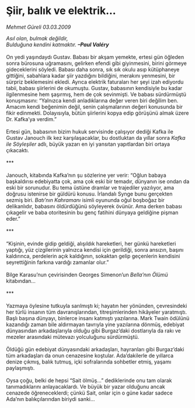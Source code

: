 # Şiir, balık ve elektrik...

*Mehmet Güreli 03.03.2009*

<div class="taraf_structure_2col_1zq">
<div class="margen_n">



 <p><i>Asıl olan, bulmak değildir, <br/>Bulduğuna kendini katmaktır. <b>–Paul Valéry</b> </i><br/><br/>On yedi yaşındaydı Gustav. Babası bir akşam yemekte, ertesi gün öğleden sonra bürosuna uğramasını, gelirken efendi gibi giyinmesini, birini görmeye gideceklerini söyledi. Babası daha sonra, sık sık okulu asıp kütüphaneye gittiğini, sabahlara kadar şiir yazdığını bildiğini, merakını yenmesini, bir sürpriz beklemesini ekledi. Ayrıca elektrik faturaları her şeyi izah ediyordu tabii, babası şiirlerini de okumuştu. Gustav, babasının kendisiyle bu kadar ilgilenmesine hem şaşırmış, hem de çok sevinmişti. Ve babası sürdürmüştü konuşmasını: “Yalnızca kendi anladıklarına değer veren biri değilim ben. Amacım kendi beğenimin değil, senin çalışmalarının değeri konusunda bir fikir edinmekti. Dolayısıyla, bütün şiirlerini kopya edip görüşünü almak üzere Dr. Kafka’ya verdim.” <br/><br/>Ertesi gün, babasının bizim hukuk servisinde çalışıyor dediği Kafka ile Gustav Janouch ilk kez karşılaşacaklar, bu dostluktan da yıllar sonra <i>Kafka ile Söyleşiler</i> adlı, büyük yazarı en iyi yansıtan yapıtlardan biri ortaya çıkacaktı. <br/><br/>*** <br/><br/>Janouch, kitabında Kafka’nın şu sözlerine yer verir: “Oğlun babaya başkaldırısı edebiyatta çok, ama çok eski bir temadır, dünyanın ise ondan da eski bir sorunudur. Bu tema üstüne dramlar ve trajediler yazılıyor, ama doğrusu istenirse bir güldürü konusu. İrlandalı Synge bunu gerçekten sezmiş biri. <i>Batı’nın Kahramanı</i> isimli oyununda oğul boşboğaz bir delikanlıdır, babasını öldürdüğünü söyleyerek övünür. Ama derken babası çıkagelir ve baba otoritesinin bu genç fatihini dünyaya geldiğine pişman eder.” <br/><br/>*** <br/><br/>“Kişinin, evinde gidip geldiği, alışıldık hareketleri, her günkü hareketleri yaptığı, yüz çizgilerinin yalnızca kendisi için gerildiği, sonra ansızın, başını kaldırınca, perdelerin açık kaldığının, sokaktan gelip geçenlerin kendisini seyrettiğinin farkına vardığı zamanlar olur.” <br/><br/>Bilge Karasu’nun çevirisinden Georges Simenon’un <i>Bella’nın Ölümü</i> kitabından... <br/><br/>*** <br/><br/>Yazmaya öylesine tutkuyla sarılmıştı ki; hayatın her yönünden, çevresindeki her türlü insanın tüm davranışlarından, titreşimlerinden hikâyeler yaratmıştı. Başlı başına dünyayı, binlerce insanı katmıştı yazılarına. Mark Twain ödülünü kazandığı zaman bile aldırmayan tavrıyla yine yazılarına dönmüş, edebiyat dünyasından arkadaşlarıyla olduğu gibi Burgaz’daki dostlarıyla da rakı ve mezeler arasındaki mütevazı yolculuğunu sürdürmüştü. <br/><br/>Öldüğü gün edebiyat dünyasındaki arkadaşları, hayranları gibi Burgaz’daki tüm arkadaşları da onun cenazesine koştular. Ada’dakilerle de yıllarca denize çıkmış, balık tutmuş, içki sofralarında sohbetler etmiş, yaşamı paylaşmıştı. <br/><br/>Oysa çoğu, belki de hepsi “Sait ölmüş...” dediklerinde onu tam olarak tanımadıklarını anlayacaklardı. Ve büyük bir yazar olduğunu ancak cenazede öğreneceklerdi; çünkü Sait, onlar için o güne kadar sadece Ada’nın balıkçılarından biriydi sanki...</p>

<br/>


<div id="taraf_not">
</div>

</div>


</div>
